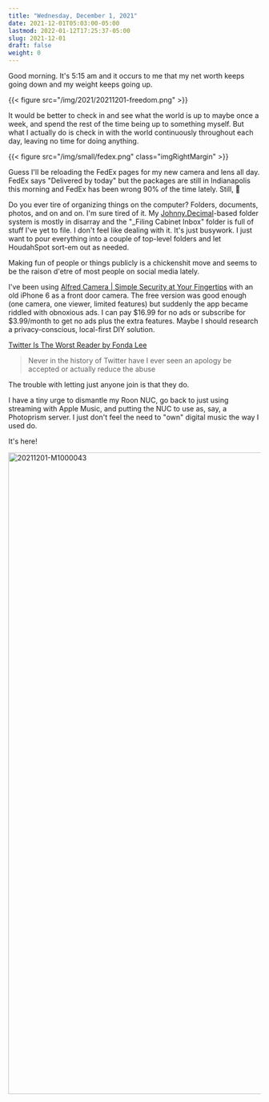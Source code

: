 ```yaml
---
title: "Wednesday, December 1, 2021"
date: 2021-12-01T05:03:00-05:00
lastmod: 2022-01-12T17:25:37-05:00
slug: 2021-12-01
draft: false
weight: 0
---
```


Good morning. It's 5:15 am and it occurs to me that my net worth keeps going down and my weight keeps going up.

{{< figure src="/img/2021/20211201-freedom.png" >}}

It would be better to check in and see what the world is up to maybe once a week, and spend the rest of the time being up to something myself. But what I actually do is check in with the world continuously throughout each day, leaving no time for doing anything.

{{< figure src="/img/small/fedex.png" class="imgRightMargin" >}}

Guess I'll be reloading the FedEx pages for my new camera and lens all day. FedEx says "Delivered by today" but the packages are still in Indianapolis this morning and FedEx has been wrong 90% of the time lately. Still, 🤞

Do you ever tire of organizing things on the computer? Folders, documents, photos, and on and on. I'm sure tired of it. My [Johnny.Decimal](https://johnnydecimal.com)-based folder system is mostly in disarray and the "\_Filing Cabinet Inbox" folder is full of stuff I've yet to file. I don't feel like dealing with it. It's just busywork. I just want to pour everything into a couple of top-level folders and let HoudahSpot sort-em out as needed.

Making fun of people or things publicly is a chickenshit move and seems to be the raison d'etre of most people on social media lately.

I've been using [Alfred Camera | Simple Security at Your Fingertips](https://alfred.camera/) with an old iPhone 6 as a front door camera. The free version was good enough (one camera, one viewer, limited features) but suddenly the app became riddled with obnoxious ads. I can pay $16.99 for no ads or subscribe for $3.99/month to get no ads plus the extra features. Maybe I should research a privacy-conscious, local-first DIY solution.

[Twitter Is The Worst Reader by Fonda Lee](https://medium.com/@fondalee/twitter-is-the-worst-reader-2ac343c41874)

> Never in the history of Twitter have I ever seen an apology be accepted or actually reduce the abuse

The trouble with letting just anyone join is that they do.

I have a tiny urge to dismantle my Roon NUC, go back to just using streaming with Apple Music, and putting the NUC to use as, say, a Photoprism server. I just don't feel the need to "own" digital music the way I used do.

It's here!

<a data-flickr-embed="true" href="https://www.flickr.com/photos/jbaty/51717194107/in/dateposted-public/" title="20211201-M1000043"><img src="https://live.staticflickr.com/65535/51717194107_d722546374_h.jpg" width="1600" height="1280" alt="20211201-M1000043"></a><script async src="//embedr.flickr.com/assets/client-code.js" charset="utf-8"></script>

[//]: # "Exported with love from a post written in Org mode"
[//]: # "- https://github.com/kaushalmodi/ox-hugo"
